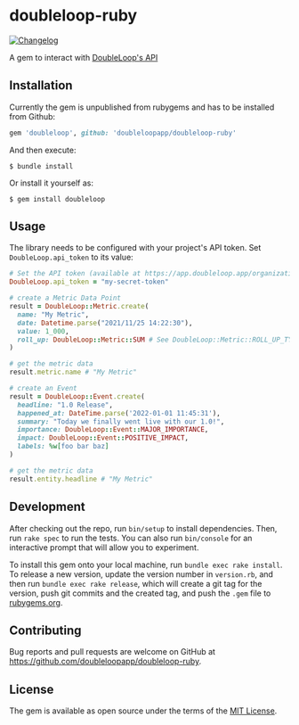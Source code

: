 # doubleloop-ruby
[![Changelog](https://img.shields.io/badge/DoubleLoop-Changelog-blue)](https://app.doubleloop.app/p/DoubleLoop/changelog-doubleloop-ruby-3)

A gem to interact with [DoubleLoop's API](https://app.doubleloop.app/apidocs/1.0)

## Installation

Currently the gem is unpublished from rubygems and has to be installed from Github: 
```ruby
gem 'doubleloop', github: 'doubleloopapp/doubleloop-ruby'
```

And then execute:

    $ bundle install

Or install it yourself as:

    $ gem install doubleloop

## Usage

The library needs to be configured with your project's API token. Set
`DoubleLoop.api_token` to its value:

```ruby
# Set the API token (available at https://app.doubleloop.app/organizations/settings/integrations)
DoubleLoop.api_token = "my-secret-token"

# create a Metric Data Point
result = DoubleLoop::Metric.create(
  name: "My Metric",
  date: Datetime.parse("2021/11/25 14:22:30"),
  value: 1_000,
  roll_up: DoubleLoop::Metric::SUM # See DoubleLoop::Metric::ROLL_UP_TYPES for more options
)

# get the metric data
result.metric.name # "My Metric"

# create an Event
result = DoubleLoop::Event.create(
  headline: "1.0 Release",
  happened_at: DateTime.parse('2022-01-01 11:45:31'),
  summary: "Today we finally went live with our 1.0!",
  importance: DoubleLoop::Event::MAJOR_IMPORTANCE,
  impact: DoubleLoop::Event::POSITIVE_IMPACT,
  labels: %w[foo bar baz]
)

# get the metric data
result.entity.headline # "My Metric"
```

## Development

After checking out the repo, run `bin/setup` to install dependencies. Then, run `rake spec` to run the tests. 
You can also run `bin/console` for an interactive prompt that will allow you to experiment.

To install this gem onto your local machine, run `bundle exec rake install`. To release a new version, 
update the version number in `version.rb`, and then run `bundle exec rake release`, which will create a 
git tag for the version, push git commits and the created tag, and push the `.gem` file 
to [rubygems.org](https://rubygems.org).

## Contributing

Bug reports and pull requests are welcome on GitHub at https://github.com/doubleloopapp/doubleloop-ruby.

## License

The gem is available as open source under the terms of the [MIT License](https://opensource.org/licenses/MIT).
